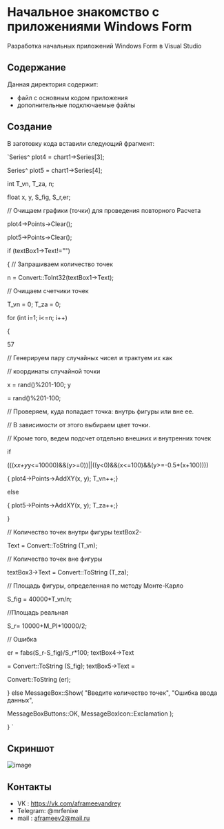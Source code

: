 # Начальное знакомство с приложениями Windows Form
Разработка начальных приложений Windows Form в Visual Studio

## Содержание
Данная директория содержит:

 - файл с основным кодом приложения 
 - дополнительные подключаемые файлы
 
 ## Создание
 
 В заготовку кода вставили следующий фрагмент:
 
`Series^ plot4 = chart1->Series[3];

Series^ plot5 = chart1->Series[4];

int T_vn, T_za, n;

float x, y, S_fig, S_r,er;

// Очищаем графики (точки) для проведения повторного Расчета

plot4->Points->Clear();


plot5->Points->Clear();

if (textBox1->Text!="")

{
// Запрашиваем количество точек

n = Convert::ToInt32(textBox1->Text);

// Очищаем счетчики точек

T_vn = 0; T_za = 0;

for (int i=1; i<=n; i++)

{

57

// Генерируем пару случайных чисел и трактуем их как

// координаты случайной точки

x = rand()%201-100; y

= rand()%201-100;

// Проверяем, куда попадает точка: внутрь фигуры или вне ее.

// В зависимости от этого выбираем цвет точки.

// Кроме того, ведем подсчет отдельно внешних и внутренних точек

if

(((x*x+y*y<=10000)&&(y>=0))||((y<0)&&(x<=100)&&(y>=-0.5*(x+100))))

{ plot4->Points->AddXY(x, y); T_vn++;}

else

{ plot5->Points->AddXY(x, y); T_za++;}

}

// Количество точек внутри фигуры textBox2-

Text = Convert::ToString (T_vn);

// Количество точек вне фигуры

textBox3->Text = Convert::ToString (T_za);

// Площадь фигуры, определенная по методу Монте-Карло

S_fig = 40000*T_vn/n;

//Площадь реальная

S_r= 10000+M_PI*10000/2;

// Ошибка

er = fabs(S_r-S_fig)/S_r*100; textBox4->Text

= Convert::ToString (S_fig); textBox5->Text =

Convert::ToString (er);

}
else MessageBox::Show( "Введите количество точек", "Ошибка
ввода данных",

MessageBoxButtons::OK, MessageBoxIcon::Exclamation );

} `

## Скриншот
![image](https://user-images.githubusercontent.com/44202889/245389960-7469fe32-861d-4ca3-bb54-def2aa244ab8.png)

## Контакты
- VK : https://vk.com/aframeevandrey
- Telegram: @mrfenixe
- mail : aframeev2@mail.ru
